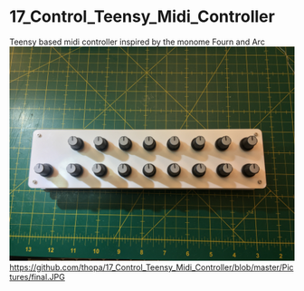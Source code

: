 # 17_Control_Teensy_Midi_Controller
Teensy based midi controller inspired by the monome Fourn and Arc
![My image](https://github.com/thopa/17_Control_Teensy_Midi_Controller/blob/master/Pictures/final.JPG)
https://github.com/thopa/17_Control_Teensy_Midi_Controller/blob/master/Pictures/final.JPG
